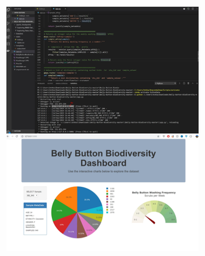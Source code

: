 




![Image](https://github.com/burrav93/Dataviz/blob/master/BellyButton_Heroku/runningonlocalserver.JPG)
![Image](https://github.com/burrav93/Dataviz/blob/master/BellyButton_Heroku/FinalImage1.JPG)


